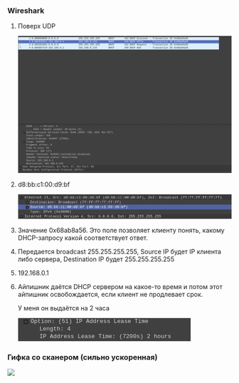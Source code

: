 ### Wireshark
1. Поверх UDP

    ![](screens/scr1.png)

2. d8:bb:c1:00:d9:bf

    ![](screens/scr2.png)

3. Значение 0x68ab8a56. Это поле позволяет клиенту понять, какому DHCP-запросу какой соответствует ответ.

4. Передается broadcast 255.255.255.255, Source IP будет IP клиента либо сервера, Destination IP будет 255.255.255.255

5. 192.168.0.1

6. Айпишник даётся DHCP сервером на какое-то время и потом этот айпишник освобождается, если клиент не продлевает срок.

    У меня он выдаётся на 2 часа

    ![](screens/scr3.png)

### Гифка со сканером (сильно ускоренная)
![](scaner.gif)
